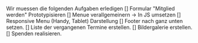 
 Wir muessen die folgenden Aufgaben erledigen
[] Formular "Mitglied werden" Prototypisieren
[] Menue verallgemeinern -> In JS umsetzen
[] Responsive Menu (Handy, Tablet) Darstellung
[] Footer nach ganz unten setzen.
[] Liste der vergangenen Termine erstellen.
[] Bildergalerie erstellen.
[] Spenden realisieren.
